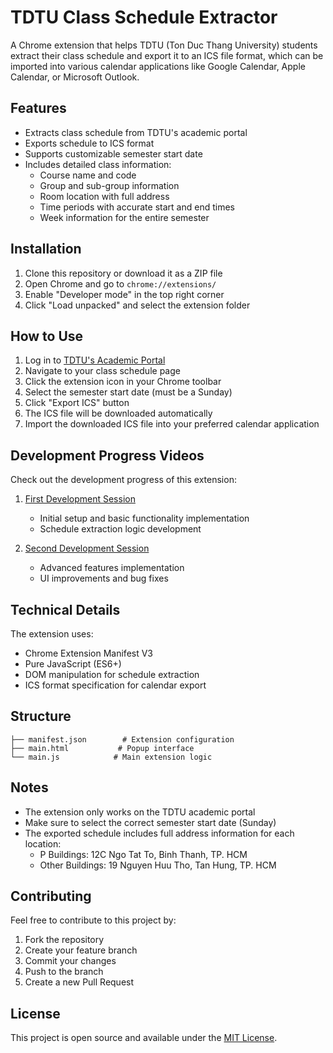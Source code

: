 # TDTU Class Schedule Extractor

A Chrome extension that helps TDTU (Ton Duc Thang University) students extract their class schedule and export it to an ICS file format, which can be imported into various calendar applications like Google Calendar, Apple Calendar, or Microsoft Outlook.

## Features

- Extracts class schedule from TDTU's academic portal
- Exports schedule to ICS format
- Supports customizable semester start date
- Includes detailed class information:
  - Course name and code
  - Group and sub-group information
  - Room location with full address
  - Time periods with accurate start and end times
  - Week information for the entire semester

## Installation

1. Clone this repository or download it as a ZIP file
2. Open Chrome and go to `chrome://extensions/`
3. Enable "Developer mode" in the top right corner
4. Click "Load unpacked" and select the extension folder

## How to Use

1. Log in to [TDTU's Academic Portal](https://lichhoc-lichthi.tdtu.edu.vn/)
2. Navigate to your class schedule page
3. Click the extension icon in your Chrome toolbar
4. Select the semester start date (must be a Sunday)
5. Click "Export ICS" button
6. The ICS file will be downloaded automatically
7. Import the downloaded ICS file into your preferred calendar application

## Development Progress Videos

Check out the development progress of this extension:

1. [First Development Session](https://youtu.be/DDNFgMm5VLk)
   - Initial setup and basic functionality implementation
   - Schedule extraction logic development

2. [Second Development Session](https://youtu.be/RUM6VdiVU0w)
   - Advanced features implementation
   - UI improvements and bug fixes

## Technical Details

The extension uses:
- Chrome Extension Manifest V3
- Pure JavaScript (ES6+)
- DOM manipulation for schedule extraction
- ICS format specification for calendar export

## Structure

```
├── manifest.json        # Extension configuration
├── main.html           # Popup interface
└── main.js            # Main extension logic
```

## Notes

- The extension only works on the TDTU academic portal
- Make sure to select the correct semester start date (Sunday)
- The exported schedule includes full address information for each location:
  - P Buildings: 12C Ngo Tat To, Binh Thanh, TP. HCM
  - Other Buildings: 19 Nguyen Huu Tho, Tan Hung, TP. HCM

## Contributing

Feel free to contribute to this project by:
1. Fork the repository
2. Create your feature branch
3. Commit your changes
4. Push to the branch
5. Create a new Pull Request

## License

This project is open source and available under the [MIT License](LICENSE).
